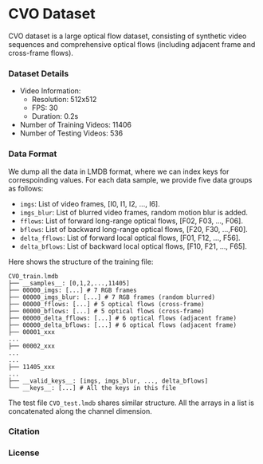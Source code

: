 # CVO Dataset

CVO dataset is a large optical flow dataset, consisting of synthetic video sequences and comprehensive optical flows (including adjacent frame and cross-frame flows).

### Dataset Details

- Video Information:
    - Resolution: 512x512
    - FPS: 30
    - Duration: 0.2s
- Number of Training Videos: 11406
- Number of Testing Videos: 536

### Data Format

We dump all the data in LMDB format, where we can index keys for correspoinding values. For each data sample, we provide five data groups as follows:

- `imgs`: List of video frames, [I0, I1, I2, ..., I6].
- `imgs_blur`: List of blurred video frames, random motion blur is added.
- `fflows`: List of forward long-range optical flows, [F02, F03, ..., F06].
- `bflows`: List of backward long-range optical flows, [F20, F30, ...,F60].
- `delta_fflows`: List of forward local optical flows, [F01, F12, ..., F56].
- `delta_bflows`: List of backward local optical flows, [F10, F21, ..., F65].

Here shows the structure of the training file:

    CVO_train.lmdb
    ├── __samples__: [0,1,2,...,11405]
    ├── 00000_imgs: [...] # 7 RGB frames
    ├── 00000_imgs_blur: [...] # 7 RGB frames (random blurred)
    ├── 00000_fflows: [...] # 5 optical flows (cross-frame)
    ├── 00000_bflows: [...] # 5 optical flows (cross-frame)
    ├── 00000_delta_fflows: [...] # 6 optical flows (adjacent frame)
    ├── 00000_delta_bflows: [...] # 6 optical flows (adjacent frame)
    ├── 00001_xxx
    ...
    ├── 00002_xxx
    ...
    ...
    ├── 11405_xxx
    ...
    ├── __valid_keys__: [imgs, imgs_blur, ..., delta_bflows]
    └── __keys__: [...] # All the keys in this file

The test file `CVO_test.lmdb` shares similar structure. 
All the arrays in a list is concatenated along the channel dimension.

### Citation



### License
